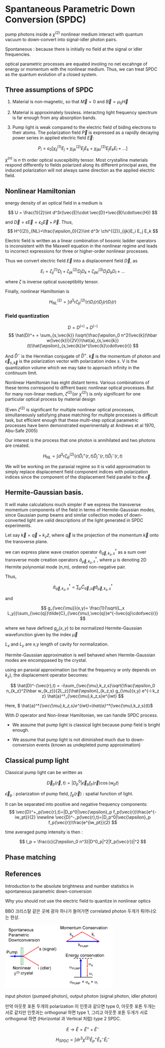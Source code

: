 
# Spantaneous Parametric Down Conversion (SPDC)

pump photons inside a $\chi^{(2)}$ nonlinear medium interact with quantum vacuum to down-convert into signal-idler photon pairs.

Spontaneous : because there is initially no field at the signal or idler frequencies.

optical parametric processes are equated involing no net excahnge of energy or momentum with the nonlinear medium. Thus, we can treat SPDC as the quantum evolution of a closed system.

## Three assumptions of SPDC

1. Material is non-magnetic, so that $\vec{M}=0$ and $\vec{B}=\mu_0 \vec{H}$

2. Material is approximately lossless. interacting light frequency spectrum is far enough from any absorption bands. 

3. Pump light is weak compared to the electric field of biding electrons to their atoms. The polarization field $\vec{P}$ is expressed as a rapidly decaying power series in applied electric field $\vec{E}$:

$$
P_i = \epsilon_0[\chi_{ij}^{(1)}E_j+\chi_{ijk}^{(2)}E_j E_k+\chi_{ijkl}^{(3)}E_j E_k E_l+...]
$$

$\chi^{(n)}$ is $n$ th order optical suscepibility tensor. Most crystalline materials respond differently to fields polarized along its different principal axes, the induced polarization will not always same direction as the applied electric field. 

## Nonlinear Hamiltonian

energy density of an optical field in a medium is 

$$
U = \frac{1}{2}\int d^3r(\vec{E}\cdot \vec{D}+\vec{B}\cdot\vec{H})
$$

and $\vec{D} = \epsilon\vec{E} = \epsilon_0\vec{E}+\vec{P}$. Thus, 
$$
H^{(2)}_{NL}=\frac{\epsilon_0}{2}\int d^3r \chi^{(2)}_{ijk}E_i E_j E_k
$$

Electric field is written as a linear combination of bosonic ladder operators is inconsistent with the Maxwell equation in the nonlinear regime and leads to incorrect expressions for three or higher-order nonlinear processes.

Thus we convert electric field $\vec{E}$ into a displacement field $\vec{D}$, as

$$
E_i = \zeta^{(1)}_{ij}D_j+\zeta^{(2)}_{ijk}D_j D_k +\zeta^{(3)}_{ijkl}D_j D_k D_l + ...
$$

where $\zeta$ is inverse optical susceptiblity tensor.

Finally, nonlinear Hamiltonian is

$$
H^{(2)}_{NL} = \int d^3r \zeta^{(2)}_{ijl}(r)D_i(r) D_j(r) D_l(r)
$$

### Field quantization

$$
D = D^{(+)}+D^{(-)}
$$
$$
\hat{D}^+ = \sum_{s,\vec{k}} i\sqrt{\frac{\epsilon_0 n^2(\vec{k})\hbar w(\vec{k})}{2V}}\hat{a}_{s,\vec{k}}(t)\hat{\epsilon}_{s,\vec{k}}e^{i\vec{k}\cdot\vec{r}}
$$

And $\hat{D}^-$ is the Hermitian conjugate of $\hat{D}^+$. $\vec{k}$ is the momentum of photon and $\vec{\epsilon}_{s,\vec{k}}$ is the polarization vector with polarization index $s$. V is the quantization volume which we may take to approach infinity in the continuum limit.

Nonlinear Hamiltonian has eight distant terms. Various combinations of these terms correspond to diffrent basic nonlinear optical processes. But for many non-linear medium, $\zeta^{(2)}$(or $\chi^{(2)}$) is only significant for one particular optical process by material design

(Even $\zeta^{(2)}$ is significant for multiple nonlinear optical processes, simultaneously satisfying phase matching for multiple processes is difficult task, but efficient enough that these multi-step optical parametric processes have benn demonstrated experimentally at Andrews et al 1970, Abu-Safe 2005)

Our interest is the process that one photon is annihilated and two photons are created.

$$
H_{NL} = \int d^3r \zeta^{(2)}_{ijl}(r) \hat{D}^+_i(r,t)\hat{D}^-_j(r,t)\hat{D}^-_l(r,t)
$$

We will be working on the paraxial regime so it is valid approximation to simply replace displacement field component indices with polarization indices since the component of the displacement field parallel to the $\vec{\epsilon}$.

## Hermite-Gaussian basis.

It will make calculations much simpler if we express the transverse momentum components of the field in terms of Hermite-Gaussian modes, since Gaussian pump beams and similar collection modes of down-converted light are valid descriptions of the light generated in SPDC experiments.

Let say $\vec{k}=\vec{q}+k_z \hat{z}$, where $\vec{q}$ is the projection of the momentum $\vec{k}$ onto the transverse plane.

we can express plane wave creation operator $\hat{a}^†_{\vec{q},k_z,s}$ as a sum over transverse mode creation operators $\hat{a}^†_{\vec{\mu},k_z,s}$, where $\mu$ is denoting 2D Hermite polynomial mode (n,m), ordered non-negative pair.

Thus,

$$
\hat{a}^†_{\vec{q},k_z,s} = \sum_{\mu}\tilde{C}_{\vec{q},\vec{\mu}}\hat{a}^†_{\vec{\mu},k_z,s}
$$

and 

$$
g_{\vec{\mu}}(x,y)=
\frac{1}{\sqrt{L_x L_y}}\sum_{\vec{q}}\tilde{C}_{\vec{\mu},\vec{q}}e^{-i\vec{q}\cdot\vec{r}}
$$

where we have defined $g_{\mu}(x,y)$ to be normalized Hermite-Gaussian wavefunction given by the index $\vec{\mu}$

$L_x$ and $L_y$ are x,y length of cavity for normalization.

Hermite-Gaussian approximation is well behaved when Hermite-Gaussian modes are encomppased by the crystal.

using an paraxial approximation (so that the frequency $w$ only depends on $k_z$), the displacement operator becomes:

$$
\hat{D}^-(\vec{r},t) = -i\sum_{\vec{\mu},k_z,s}\sqrt{\frac{\epsilon_0 n_{k_z}^2\hbar w_{k_z}}{2L_z}}\hat{\epsilon}_{k_z,s} g_{\mu}(x,y) e^{-i k_z z} \hat{a}^†_{\vec{\mu},k_z,s}e^{iwt}
$$

Here, $ \hat{a}^†_{\vec{\mu},k_z,s}e^{iwt}=\hat{a}^†_{\vec{\mu},k_z,s}(t)$

With $D$ operator and Non-linear Hamiltonian, we can handle SPDC process.

- We assume that pump light is classical light because pump field is bright enough.

- We assume that pump light is not diminished much due to down-conversion events (known as undepleted pump approximation)

## Classical pump light

Classical pump light can be written as 

$$
\vec{D}_p(\vec{r},t)=|D_p^0|\vec{\epsilon}_p f_p(\vec{r})\cos{(w_p t)}
$$

$\vec{\epsilon}_p$ : polarization of pump field, $f_p(\vec{r})$ : spatial function of light.

It can be separated into positive and negative frequency components:
$$
\vec{D}^+_p(\vec{r},t)=|D_p^0|\vec{\epsilon}_p f_p(\vec{r})\frac{e^{-iw_pt}}{2}
\newline
\vec{D}^-_p(\vec{r},t)=|D_p^0|\vec{\epsilon}_p f_p(\vec{r})\frac{e^{iw_pt}}{2}
$$

time averaged pump intensity is then :

$$
I_p = \frac{c}{2\epsilon_0 n^3}|D^0_p|^2|f_p(\vec{r})|^2
$$

## Phase matching

## References

Introduction to the absolute brightness and number statistics in spontaneous parametric down-conversion

Why you should not use the electric field to quantize in nonlinear optics

BBO 크리스탈 같은 곳에 광자 하나가 들어가면 correlated photon 두개가 튀어나오는 현상.

![spdc.png](./img/spdc.png)

input photon (pumped photon), output photon (signal photon, idler photon)

만약 아웃풋 포톤 두개의 polarization 이 인풋과 같으면 type 0, 아웃풋 포톤 두개는 서로 같지만 인풋과는 orthogonal 하면 type 1, 그리고 아웃풋 포톤 두개가 서로 orthogonal 하면 (Horizontal 과 Vertical 처럼) type 2 SPDC.

$$
E\rightarrow\hat{E}=\hat{E}^+ +\hat{E}^-
$$

$$
H_{SPDC}= \int dr^3 \chi^{(2)}\hat{E}^+_p \hat{E}^-_s \hat{E}^-_i
$$